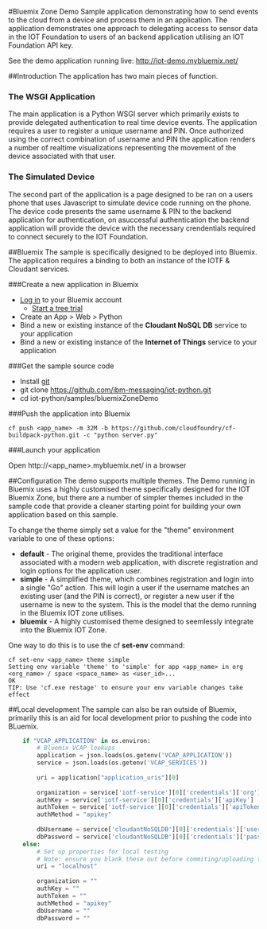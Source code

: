 #Bluemix Zone Demo
Sample application demonstrating how to send events to the cloud from a device and process them in an application.  The application demonstrates one approach to delegating access to sensor data in the IOT Foundation to users of an backend application utilising an IOT Foundation API key. 

See the demo application running live: http://iot-demo.mybluemix.net/

##Introduction
The application has two main pieces of function.


### The WSGI Application
The main application is a Python WSGI server which primarily exists to provide delegated authentication to real time device events.  The application requires a user to register a unique username and PIN.  Once authorized using the correct combination of username and PIN the application renders a number of realtime visualizations representing the movement of the device associated with that user.


### The Simulated Device
The second part of the application is a page designed to be ran on a users phone that uses Javascript to simulate device code running on the phone.  The device code presents the same username & PIN to the backend application for authentication, on asuccessful authentication the backend application will provide the device with the necessary crendentials required to connect securely to the IOT Foundation.


##Bluemix
The sample is specifically designed to be deployed into Bluemix.  The application requires a binding to both an instance of the IOTF & Cloudant services.


###Create a new application in Bluemix
 - [Log in](https://console.ng.bluemix.net/) to your Bluemix account
   - [Start a tree trial](https://apps.admin.ibmcloud.com/manage/trial/bluemix.html)
 - Create an App > Web > Python
 - Bind a new or existing instance of the **Cloudant NoSQL DB** service to your application
 - Bind a new or existing instance of the **Internet of Things** service to your application

###Get the sample source code
 - Install [git](https://github.com/)
 - git clone https://github.com/ibm-messaging/iot-python.git
 - cd iot-python/samples/bluemixZoneDemo

###Push the application into Bluemix
```
cf push <app_name> -m 32M -b https://github.com/cloudfoundry/cf-buildpack-python.git -c "python server.py"
```
###Launch your application

Open http://<app_name>.mybluemix.net/ in a browser

##Configuration
The demo supports multiple themes.  The Demo running in Bluemix uses a highly customised theme specifically designed for the IOT Bluemix Zone, but there are a number of simpler themes included in the sample code that provide a cleaner starting point for building your own application based on this sample.

To change the theme simply set a value for the "theme" environment variable to one of these options:
 - **default** - The original theme, provides the traditional interface associated with a modern web application, with discrete registration and login options for the application user.
 - **simple** - A simplified theme, which combines registration and login into a single "Go" action.  This will login a user if the username matches an existing user (and the PIN is correct), or register a new user if the username is new to the system.  This is the model that the demo running in the Bluemix IOT zone utilises.
 - **bluemix** - A highly customised theme designed to seemlessly integrate into the Bluemix IOT Zone.

One way to do this is to use the cf **set-env** command:
```
cf set-env <app_name> theme simple
Setting env variable 'theme' to 'simple' for app <app_name> in org <org_name> / space <space_name> as <user_id>...
OK
TIP: Use 'cf.exe restage' to ensure your env variable changes take effect
```


##Local development
The sample can also be ran outside of Bluemix, primarily this is an aid for local development prior to pushing the code into BLuemix.
```python
    if "VCAP_APPLICATION" in os.environ:
    	# Bluemix VCAP lookups
    	application = json.loads(os.getenv('VCAP_APPLICATION'))
    	service = json.loads(os.getenv('VCAP_SERVICES'))
    
    	uri = application["application_uris"][0]
    
    	organization = service['iotf-service'][0]['credentials']['org']
    	authKey = service['iotf-service'][0]['credentials']['apiKey']
    	authToken = service['iotf-service'][0]['credentials']['apiToken']
    	authMethod = "apikey"
    
    	dbUsername = service['cloudantNoSQLDB'][0]['credentials']['username']
    	dbPassword = service['cloudantNoSQLDB'][0]['credentials']['password']
    else:
    	# Set up properties for local testing
    	# Note: ensure you blank these out before commiting/uploading the code
    	uri = "localhost"
    
    	organization = ""
    	authKey = ""
    	authToken = ""
    	authMethod = "apikey"
    	dbUsername = ""
	    dbPassword = ""
```
